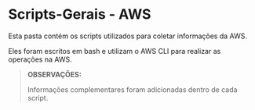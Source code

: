 # Scripts-Gerais - AWS

Esta pasta contém os scripts utilizados para coletar informações da AWS.

Eles foram escritos em bash e utilizam o AWS CLI para realizar as operações na AWS.

> **OBSERVAÇÕES:**
> 
> Informações complementares foram adicionadas dentro de cada script.

